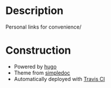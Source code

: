 Description
===========
Personal links for convenience/

Construction
============
- Powered by [hugo](https://gohugo.io/)
- Theme from [simpledoc](https://github.com/aerohub/hugo-simpledoc-theme)
- Automatically deployed with [Travis CI](https://travis-ci.org)


